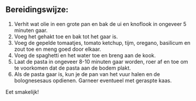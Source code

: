 ## Bereidingswijze:

1. Verhit wat olie in een grote pan en bak de ui en knoflook in ongeveer 5 minuten gaar.
2. Voeg het gehakt toe en bak tot het gaar is.
3. Voeg de gepelde tomaatjes, tomato ketchup, tijm, oregano, basilicum en zout toe en meng goed door elkaar.
4. Voeg de spaghetti en het water toe en breng aan de kook.
5. Laat de pasta in ongeveer 8-10 minuten gaar worden, roer af en toe om te voorkomen dat de pasta aan de bodem plakt.
6. Als de pasta gaar is, kun je de pan van het vuur halen en de bolognesesaus opdienen. Garneer eventueel met geraspte kaas.

Eet smakelijk!